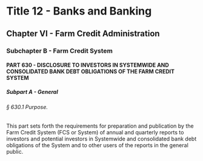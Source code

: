 
# Title 12 - Banks and Banking
## Chapter VI - Farm Credit Administration
### Subchapter B - Farm Credit System
#### PART 630 - DISCLOSURE TO INVESTORS IN SYSTEMWIDE AND CONSOLIDATED BANK DEBT OBLIGATIONS OF THE FARM CREDIT SYSTEM
##### Subpart A - General
###### § 630.1 Purpose.

This part sets forth the requirements for preparation and publication by the Farm Credit System (FCS or System) of annual and quarterly reports to investors and potential investors in Systemwide and consolidated bank debt obligations of the System and to other users of the reports in the general public.
